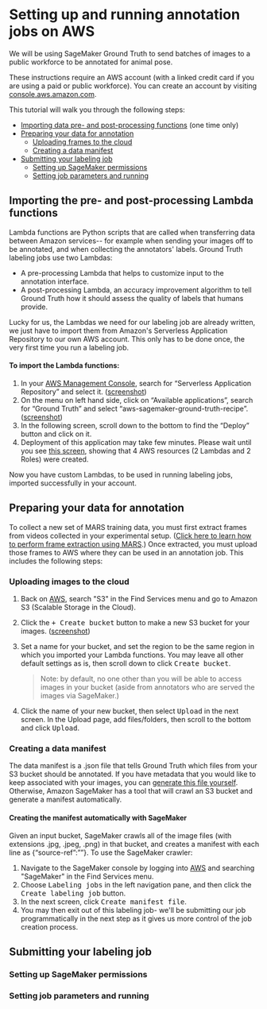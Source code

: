 # Setting up and running annotation jobs on AWS

We will be using SageMaker Ground Truth to send batches of images to a public workforce to be annotated for animal pose.

These instructions require an AWS account (with a linked credit card if you are using a paid or public workforce). You can create an account by visiting [console.aws.amazon.com](http://console.aws.amazon.com).

This tutorial will walk you through the following steps:
* [Importing data pre- and post-processing functions](#importing-the-pre--and-post-processing-lambda-functions) (one time only)
* [Preparing your data for annotation](#preparing-your-data-for-annotation)
    * [Uploading frames to the cloud](#uploading-images-to-the-cloud)
    * [Creating a data manifest](#creating-a-data-manifest)
* [Submitting your labeling job](#submitting-your-labeling-job)
    * [Setting up SageMaker permissions](#setting-up-sagesaker-permissions)
    * [Setting job parameters and running](#setting-job-parameters-and-running)


## Importing the pre- and post-processing Lambda functions
Lambda functions are Python scripts that are called when transferring data between Amazon services-- for example when sending your images off to be annotated, and when collecting the annotators' labels. Ground Truth labeling jobs use two Lambdas:

* A pre-processing Lambda that helps to customize input to the annotation interface.
* A post-processing Lambda, an accuracy improvement algorithm to tell Ground Truth how it should assess the quality of labels that humans provide.

Lucky for us, the Lambdas we need for our labeling job are already written, we just have to import them from Amazon's Serverless Application Repository to our own AWS account. This only has to be done once, the very first time you run a labeling job.

#### To import the Lambda functions:
1. In your [AWS Management Console](http://console.aws.amazon.com), search for “Serverless Application Repository” and select it. ([screenshot](docs/serverlessapprepo.png))
2. On the menu on left hand side, click on “Available applications”, search for “Ground Truth” and select “aws-sagemaker-ground-truth-recipe”. ([screenshot](docs/groundtruthlambda.png))
3. In the following screen, scroll down to the bottom to find the “Deploy” button and click on it.
4.	Deployment of this application may take few minutes. Please wait until you see [this screen](docs/lambdasdeployed.png), showing that 4 AWS resources (2 Lambdas and 2 Roles) were created.

Now you have custom Lambdas, to be used in running labeling jobs, imported successfully in your account.

## Preparing your data for annotation
To collect a new set of MARS training data, you must first extract frames from videos collected in your experimental setup. ([Click here to learn how to perform frame extraction using MARS](readme.md#extracting-video-frames-for-annotation).) Once extracted, you must upload those frames to AWS where they can be used in an annotation job. This includes the following steps:

### Uploading images to the cloud
1. Back on [AWS](http://console.aws.amazon.com), search "S3" in the Find Services menu and go to Amazon S3 (Scalable Storage in the Cloud).
2. Click the <kbd>+ Create bucket</kbd> button to make a new S3 bucket for your images. ([screenshot](docs/s3bucket.png))
3. Set a name for your bucket, and set the region to be the same region in which you imported your Lambda functions. You may leave all other default settings as is, then scroll down to click <kbd>Create bucket</kbd>.
    > Note: by default, no one other than you will be able to access images in your bucket (aside from annotators who are served the images via SageMaker.)

4. Click the name of your new bucket, then select <kbd>Upload</kbd> in the next screen. In the Upload page, add files/folders, then scroll to the bottom and click <kbd>Upload</kbd>.

### Creating a data manifest
The data manifest is a .json file that tells Ground Truth which files from your S3 bucket should be annotated. If you have metadata that you would like to keep associated with your images, you can [generate this file yourself](docs/readme_customManifests.md). Otherwise, Amazon SageMaker has a tool that will crawl an S3 bucket and generate a manifest automatically.

#### Creating the manifest automatically with SageMaker
Given an input bucket, SageMaker crawls all of the image files (with extensions .jpg, .jpeg, .png) in that bucket, and creates a manifest with each line as {“source-ref”:”<s3-location-of-crawled-image>”}. To use the SageMaker crawler:
1. Navigate to the SageMaker console by logging into [AWS](http://console.aws.amazon.com) and searching "SageMaker" in the Find Services menu.
2. Choose <kbd>Labeling jobs</kbd> in the left navigation pane, and then click the <kbd>Create labeling job</kbd> button.
3. In the next screen, click <kbd>Create manifest file</kbd>.
4. You may then exit out of this labeling job- we'll be submitting our job programmatically in the next step as it gives us more control of the job creation process.

## Submitting your labeling job

### Setting up SageMaker permissions

### Setting job parameters and running
